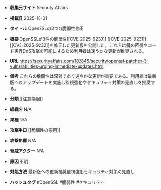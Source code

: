 - **収集元サイト**
Security Affairs

- **掲載日**
2025-10-01

- **タイトル**
OpenSSLの3つの脆弱性修正

- **概要**
OpenSSLが3件の脆弱性[[CVE-2025-9230]] [[CVE-2025-9231]] [[CVE-2025-9232]]を修正した更新版を公開した。これらは鍵の回復やコード実行DoS攻撃を可能にするため利用者は速やかな更新が推奨される。

- **URL**
https://securityaffairs.com/182845/security/openssl-patches-3-vulnerabilities-urging-immediate-updates.html

- **備考**
これらの脆弱性は深刻であり速やかな更新が重要である。利用者は最新版へのアップデートを実施し監視強化やセキュリティ対策の見直しを推奨する。

- **分類**
[[注意喚起]]

- **組織名**
N/A

- **業種**
N/A

- **攻撃手口**
[[脆弱性の悪用]]

- **攻撃影響**
N/A

- **脅威アクター**
N/A

- **原因**
不明

- **対処方法**
最新版への更新推奨監視強化セキュリティ対策の見直し

- **ハッシュタグ**
#OpenSSL #脆弱性 #セキュリティ
